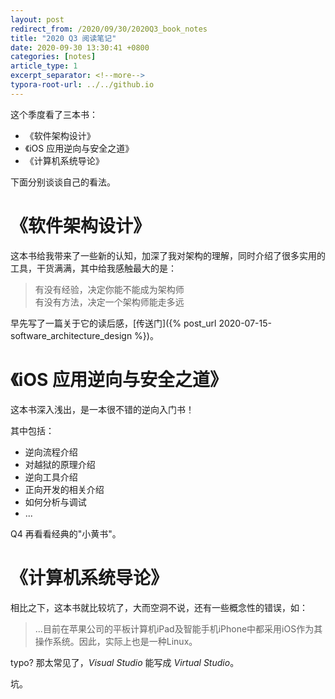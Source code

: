 ```yaml
---
layout: post
redirect_from: /2020/09/30/2020Q3_book_notes
title: "2020 Q3 阅读笔记"
date: 2020-09-30 13:30:41 +0800
categories: [notes]
article_type: 1
excerpt_separator: <!--more-->
typora-root-url: ../../github.io
---
```


这个季度看了三本书：

- 《软件架构设计》
- 《iOS 应用逆向与安全之道》
- 《计算机系统导论》

下面分别谈谈自己的看法。

# 《软件架构设计》

这本书给我带来了一些新的认知，加深了我对架构的理解，同时介绍了很多实用的工具，干货满满，其中给我感触最大的是：

> 有没有经验，决定你能不能成为架构师  
> 有没有方法，决定一个架构师能走多远

早先写了一篇关于它的读后感，[传送门]({% post_url 2020-07-15-software_architecture_design %})。

# 《iOS 应用逆向与安全之道》

这本书深入浅出，是一本很不错的逆向入门书！

其中包括：

- 逆向流程介绍
- 对越狱的原理介绍
- 逆向工具介绍
- 正向开发的相关介绍
- 如何分析与调试
- ...

Q4 再看看经典的"小黄书"。

# 《计算机系统导论》

相比之下，这本书就比较坑了，大而空洞不说，还有一些概念性的错误，如：

> ...目前在苹果公司的平板计算机iPad及智能手机iPhone中都采用iOS作为其操作系统。因此，实际上也是一种Linux。

typo? 那太常见了，*Visual Studio* 能写成 *Virtual Studio*。

坑。